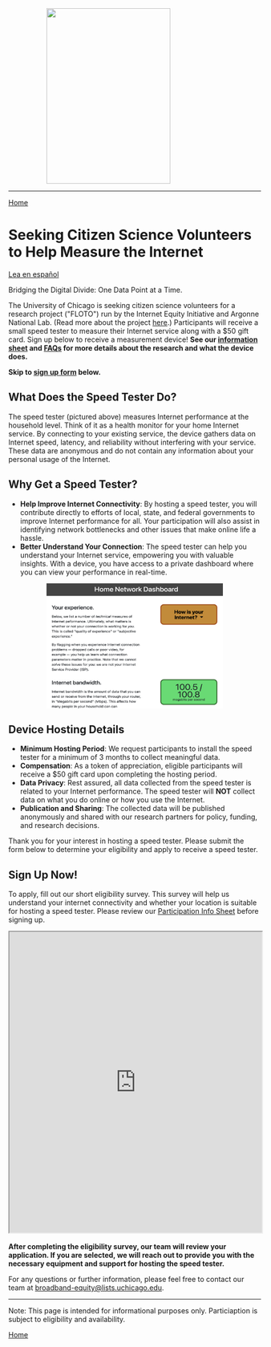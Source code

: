 <img src="https://internetequity.uchicago.edu/wp-content/uploads/2022/04/netrics_install-e1651779294611-528x328.jpg" width="70%" height="350px" style="display: block; margin-left: auto; margin-right: auto;">

---

[Home](https://internetequity.org/floto/)

# Seeking Citizen Science Volunteers to Help Measure the Internet

[Lea en español](https://internetequity.org/floto/participate-es.html)

Bridging the Digital Divide: One Data Point at a Time.

The University of Chicago is seeking citizen science volunteers for a research project ("FLOTO") run by the Internet Equity Initiative and Argonne National Lab. (Read more about the project [here](https://internetequity.org/floto).) Participants will receive a small speed tester to measure their Internet service along with a $50 gift card. Sign up below to receive a measurement device! **See our [information sheet](../assets/pdfs/FLOTO%20Participation%20Info%20Form.pdf) and [FAQs](https://internetequity.org/floto/faqs.html) for more details about the research and what the device does.**

**Skip to [sign up form](#sign-up-now) below.**

## What Does the Speed Tester Do?

The speed tester (pictured above) measures Internet performance at the household level. Think of it as a health monitor for your home Internet service. By connecting to your existing service, the device gathers data on Internet speed, latency, and reliability without interfering with your service. These data are anonymous and do not contain any information about your personal usage of the Internet.

## Why Get a Speed Tester?

- **Help Improve Internet Connectivity**: By hosting a speed tester, you will contribute directly to efforts of local, state, and federal governments to improve Internet performance for all. Your participation will also assist in identifying network bottlenecks and other issues that make online life a hassle.
- **Better Understand Your Connection**: The speed tester can help you understand your Internet service, empowering you with valuable insights. With a device, you have access to a private dashboard where you can view your performance in real-time.

<img src="../assets/img/Screenshot 2023-09-29 at 12.08.58 PM.png" width="70%" height="250px" style="display: block; margin-left: auto; margin-right: auto;">

## Device Hosting Details

- **Minimum Hosting Period**: We request participants to install the speed tester for a minimum of 3 months to collect meaningful data.
- **Compensation**: As a token of appreciation, eligible participants will receive a $50 gift card upon completing the hosting period.
- **Data Privacy**: Rest assured, all data collected from the speed tester is related to your Internet performance. The speed tester will **NOT** collect data on what you do online or how you use the Internet.
- **Publication and Sharing**: The collected data will be published anonymously and shared with our research partners for policy, funding, and research decisions.

Thank you for your interest in hosting a speed tester. Please submit the form below to determine your eligibility and apply to receive a speed tester.

## Sign Up Now!

To apply, fill out our short eligibility survey. This survey will help us understand your internet connectivity and whether your location is suitable for hosting a speed tester. Please review our [Participation Info Sheet](../assets/pdfs/FLOTO%20Participation%20Info%20Form.pdf) before signing up.

<iframe src="https://uchicago.co1.qualtrics.com/jfe/form/SV_0J4OlcSjtoKtkCa" width="100%" height="600px" allowfullscreen="true"></iframe>


**After completing the eligibility survey, our team will review your application. If you are selected, we will reach out to provide you with the necessary equipment and support for hosting the speed tester.**

For any questions or further information, please feel free to contact our team at [broadband-equity@lists.uchicago.edu](mailto:broadband-equity@lists.uchicago.edu).

---
Note: This page is intended for informational purposes only. Particiaption is subject to eligibility and availability.

[Home](https://internetequity.org/floto/)
